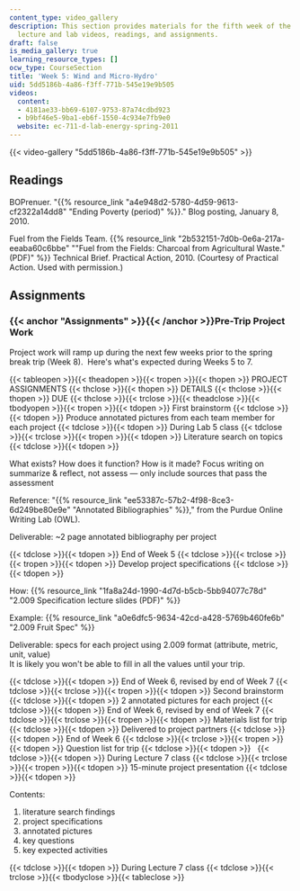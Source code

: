 ```yaml
---
content_type: video_gallery
description: This section provides materials for the fifth week of the course, including
  lecture and lab videos, readings, and assignments.
draft: false
is_media_gallery: true
learning_resource_types: []
ocw_type: CourseSection
title: 'Week 5: Wind and Micro-Hydro'
uid: 5dd5186b-4a86-f3ff-771b-545e19e9b505
videos:
  content:
  - 4181ae33-bb69-6107-9753-87a74cdbd923
  - b9bf46e5-9ba1-eb6f-1550-4c934e7fb9e0
  website: ec-711-d-lab-energy-spring-2011
---
```

{{< video-gallery "5dd5186b-4a86-f3ff-771b-545e19e9b505" >}}

## Readings

BOPrenuer. "{{% resource_link "a4e948d2-5780-4d59-9613-cf2322a14dd8" "Ending Poverty (period)" %}}." Blog posting, January 8, 2010.

Fuel from the Fields Team. {{% resource_link "2b532151-7d0b-0e6a-217a-eeaba60c6bbe" "\"Fuel from the Fields: Charcoal from Agricultural Waste.\" (PDF)" %}} Technical Brief. Practical Action, 2010. (Courtesy of Practical Action. Used with permission.)

## Assignments

### {{< anchor "Assignments" >}}{{< /anchor >}}Pre-Trip Project Work

Project work will ramp up during the next few weeks prior to the spring break trip (Week 8).  Here's what's expected during Weeks 5 to 7.

{{< tableopen >}}{{< theadopen >}}{{< tropen >}}{{< thopen >}}
PROJECT ASSIGNMENTS
{{< thclose >}}{{< thopen >}}
DETAILS
{{< thclose >}}{{< thopen >}}
DUE
{{< thclose >}}{{< trclose >}}{{< theadclose >}}{{< tbodyopen >}}{{< tropen >}}{{< tdopen >}}
First brainstorm
{{< tdclose >}}{{< tdopen >}}
Produce annotated pictures from each team member for each project
{{< tdclose >}}{{< tdopen >}}
During Lab 5 class
{{< tdclose >}}{{< trclose >}}{{< tropen >}}{{< tdopen >}}
Literature search on topics
{{< tdclose >}}{{< tdopen >}}

What exists? How does it function? How is it made? Focus writing on summarize & reflect, not assess — only include sources that pass the assessment

Reference: "{{% resource_link "ee53387c-57b2-4f98-8ce3-6d249be80e9e" "Annotated Bibliographies" %}}," from the Purdue Online Writing Lab (OWL).

Deliverable: ~2 page annotated bibliography per project

{{< tdclose >}}{{< tdopen >}}
End of Week 5
{{< tdclose >}}{{< trclose >}}{{< tropen >}}{{< tdopen >}}
Develop project specifications
{{< tdclose >}}{{< tdopen >}}

How: {{% resource_link "1fa8a24d-1990-4d7d-b5cb-5bb94077c78d" "2.009 Specification lecture slides (PDF)" %}}

Example: {{% resource_link "a0e6dfc5-9634-42cd-a428-5769b460fe6b" "2.009 Fruit Spec" %}}

Deliverable: specs for each project using 2.009 format (attribute, metric, unit, value)   
It is likely you won't be able to fill in all the values until your trip.

{{< tdclose >}}{{< tdopen >}}
End of Week 6, revised by end of Week 7
{{< tdclose >}}{{< trclose >}}{{< tropen >}}{{< tdopen >}}
Second brainstorm
{{< tdclose >}}{{< tdopen >}}
2 annotated pictures for each project
{{< tdclose >}}{{< tdopen >}}
End of Week 6, revised by end of Week 7
{{< tdclose >}}{{< trclose >}}{{< tropen >}}{{< tdopen >}}
Materials list for trip
{{< tdclose >}}{{< tdopen >}}
Delivered to project partners
{{< tdclose >}}{{< tdopen >}}
End of Week 6
{{< tdclose >}}{{< trclose >}}{{< tropen >}}{{< tdopen >}}
Question list for trip
{{< tdclose >}}{{< tdopen >}}
 
{{< tdclose >}}{{< tdopen >}}
During Lecture 7 class
{{< tdclose >}}{{< trclose >}}{{< tropen >}}{{< tdopen >}}
15-minute project presentation
{{< tdclose >}}{{< tdopen >}}

Contents:

1. literature search findings
2. project specifications
3. annotated pictures
4. key questions
5. key expected activities

{{< tdclose >}}{{< tdopen >}}
During Lecture 7 class
{{< tdclose >}}{{< trclose >}}{{< tbodyclose >}}{{< tableclose >}}
